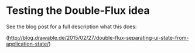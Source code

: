 # Testing the Double-Flux idea

See the blog post for a full description what this does:

(http://blog.drawable.de/2015/02/27/double-flux-separating-ui-state-from-application-state/)